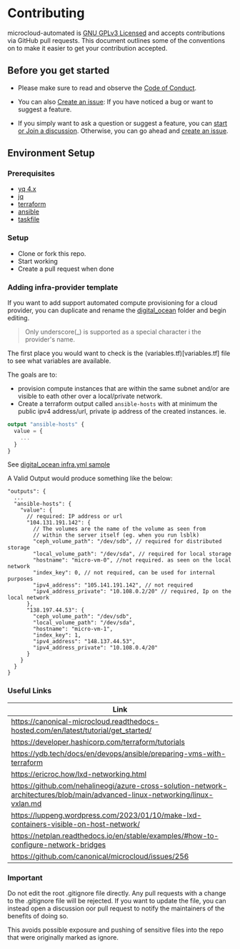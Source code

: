 # Contributing

microcloud-automated is [GNU GPLv3 Licensed](LICENSE) and
accepts contributions via GitHub pull requests. This document outlines
some of the conventions on to make it easier to get your contribution
accepted.

## Before you get started

- Please make sure to read and observe the
[Code of Conduct](CODE_OF_CONDUCT.md).

- You can also [Create an issue](https://github.com/hayone1/microcloud-automated/issues/new/choose): If you have noticed a bug or want to suggest a feature.

- If you simply want to ask a question or suggest a feature, you can [start or Join a discussion](https://github.com/hayone1/microcloud-automated/discussions). Otherwise, you can go ahead and [create an issue](hhttps://github.com/hayone1/microcloud-automated/issues/new/choose).

## Environment Setup

### Prerequisites
- [yq 4.x](https://github.com/mikefarah/yq/#install)
- [jq](https://jqlang.github.io/jq/download/)
- [terraform](https://developer.hashicorp.com/terraform/tutorials/aws-get-started/install-cli)
- [ansible](https://docs.ansible.com/ansible/latest/installation_guide/intro_installation.html)
- [taskfile](https://taskfile.dev/installation/)

### Setup
- Clone or fork this repo.
- Start working
- Create a pull request when done

### Adding infra-provider template

If you want to add support automated compute provisioning for a cloud provider, you can duplicate and rename
the [digital_ocean](infra-template/provider-scaffold/) folder and begin editing.
> Only underscore(_) is supported as a special character i the provider's name.


The first place you would want to check is the (variables.tf)[variables.tf] file to see what variables are available.

The goals are to:
- provision compute instances that are within the same subnet and/or are visible to eath other over
a local/private network.
- Create a terraform output called `ansible-hosts` with at minimum the public ipv4 address/url,
private ip address of the created instances.
ie.
``` tf
output "ansible-hosts" {
  value = {
    ...
  }
}
```
See [digital_ocean infra.yml sample](infra-template/digital_ocean/infra.tf)
 
A Valid Output would produce something like the below:

``` jsonc
"outputs": {
  ...
  "ansible-hosts": {
    "value": {
      // required: IP address or url
      "104.131.191.142": {
        // The volumes are the name of the volume as seen from
        // within the server itself (eg. when you run lsblk)
        "ceph_volume_path": "/dev/sdb", // required for distributed storage
        "local_volume_path": "/dev/sda", // required for local storage
        "hostname": "micro-vm-0", //not required. as seen on the local network
        "index_key": 0, // not required, can be used for internal purposes
        "ipv4_address": "105.141.191.142", // not required
        "ipv4_address_private": "10.108.0.2/20" // required, Ip on the local network
      },
      "138.197.44.53": {
        "ceph_volume_path": "/dev/sdb",
        "local_volume_path": "/dev/sda",
        "hostname": "micro-vm-1",
        "index_key": 1,
        "ipv4_address": "148.137.44.53",
        "ipv4_address_private": "10.108.0.4/20"
      }
    }
  }
}
```

  ### Useful Links

  | Link    |
  | -------- |
  | https://canonical-microcloud.readthedocs-hosted.com/en/latest/tutorial/get_started/  |
| https://developer.hashicorp.com/terraform/tutorials  |
| https://ydb.tech/docs/en/devops/ansible/preparing-vms-with-terraform |
| https://ericroc.how/lxd-networking.html |
| https://github.com/nehalineogi/azure-cross-solution-network-architectures/blob/main/advanced-linux-networking/linux-vxlan.md |
| https://luppeng.wordpress.com/2023/01/10/make-lxd-containers-visible-on-host-network/ |
| https://netplan.readthedocs.io/en/stable/examples/#how-to-configure-network-bridges |
| https://github.com/canonical/microcloud/issues/256 |

### Important
Do not edit the root .gitignore file directly. Any pull requests with a change to the .gitignore file will be rejected.
If you want to update the file, you can instead open a discussion oor pull request to notify the maintainers of the benefits of doing so.

This avoids possible exposure and pushing of sensitive files into the repo that were
originally marked as ignore.